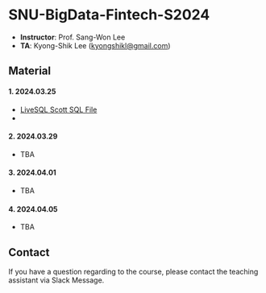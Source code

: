 # SNU-BigData-Fintech-S2024

- **Instructor**: Prof. Sang-Won Lee
- **TA**: Kyong-Shik Lee (kyongshikl@gmail.com)

## Material

#### 1. 2024.03.25

- [LiveSQL Scott SQL File](./week1-1/scott.sql)
-

#### 2. 2024.03.29

- TBA

#### 3. 2024.04.01

- TBA

#### 4. 2024.04.05

- TBA

## Contact

If you have a question regarding to the course, please contact the teaching assistant via Slack Message.
